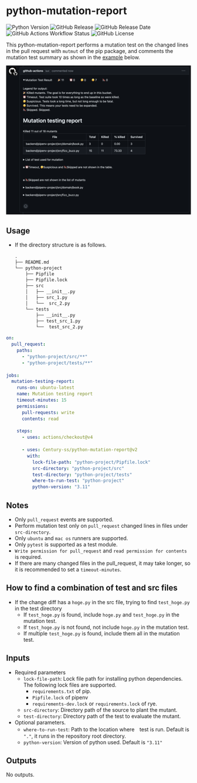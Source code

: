 # python-mutation-report

![Python Version](https://img.shields.io/badge/Python-3.9%20%7C%203.10%20%7C%203.11%20%7C%203.12-blue)
![GitHub Release](https://img.shields.io/github/v/release/Century-ss/python-mutation-report)
![GitHub Release Date](https://img.shields.io/github/release-date/Century-ss/python-mutation-report)
![GitHub Actions Workflow Status](https://img.shields.io/github/actions/workflow/status/Century-ss/python-mutation-report/ubuntu-and-macos-test.yml?label=acceptance%20test)
![GitHub License](https://img.shields.io/github/license/Century-ss/python-mutation-report?color=blue)

This python-mutation-report performs a mutation test on the changed lines in the pull request with `mutmut` of the pip package, and comments the mutation test summary as shown in the [example](docs/sample_summary_comment.md) below.

<img src="docs/sample_summary_comment.png" width="700">

## Usage
- If the directory structure is as follows.
  ```
  .
  ├── README.md
  └── python-project
      ├── Pipfile
      ├── Pipfile.lock
      ├── src
      │   ├── __init__.py
      │   ├── src_1.py
      │   └──  src_2.py
      └── tests
          ├── __init__.py
          ├── test_src_1.py
          └──  test_src_2.py
  ```

```yml
on:
  pull_request:
    paths:
      - "python-project/src/**"
      - "python-project/tests/**"

jobs:
  mutation-testing-report:
    runs-on: ubuntu-latest
    name: Mutation testing report
    timeout-minutes: 15
    permissions:
      pull-requests: write
      contents: read

    steps:
      - uses: actions/checkout@v4

      - uses: Century-ss/python-mutation-report@v2
        with:
          lock-file-path: "python-project/Pipfile.lock"
          src-directory: "python-project/src"
          test-directory: "python-project/tests"
          where-to-run-test: "python-project"
          python-version: "3.11"
```

## Notes
- Only `pull_request` events are supported.
- Perform mutation test only on `pull_request` changed lines in files under `src-directory`.
- Only `ubuntu` and `mac os` runners are supported.
- Only `pytest` is supported as a test module.
- `Write permission for pull_request` and `read permission for contents` is required.
- If there are many changed files in the pull_request, it may take longer, so it is recommended to set a `timeout-minutes`.

## How to find a combination of test and src files
- If the change diff has a `hoge.py` in the src file, trying to find `test_hoge.py` in the test directory
  - If `test_hoge.py` is found, include `hoge.py` and `test_hoge.py` in the mutation test.
  - If `test_hoge.py` is not found, not include `hoge.py` in the mutation test.
  - If multiple `test_hoge.py` is found, include them all in the mutation test.

## Inputs
- Required parameters
  - `lock-file-path`: Lock file path for installing python dependencies. The following lock files are supported.
    - `requirements.txt` of pip.
    - `Pipfile.lock` of pipenv
    - `requirements-dev.lock` or `requirements.lock` of rye.
  - `src-directory`: Directory path of the source to plant the mutant.
  - `test-directory`: Directory path of the test to evaluate the mutant.
- Optional parameters.
  - `where-to-run-test`: Path to the location where　test is run. Default is `"."`, it runs in the repository root directory.
  - `python-version`: Version of python used. Default is `"3.11"`

## Outputs
No outputs.
